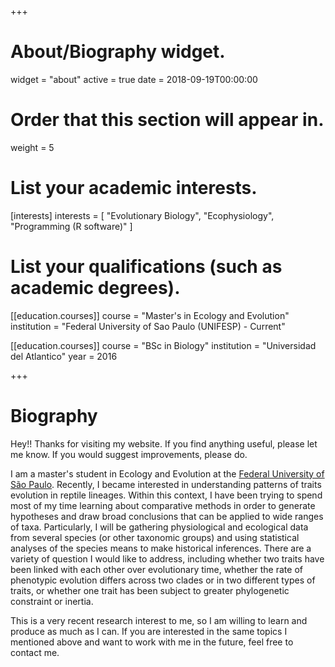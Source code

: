 +++
# About/Biography widget.
widget = "about"
active = true
date = 2018-09-19T00:00:00

# Order that this section will appear in.
weight = 5

# List your academic interests.
[interests]
  interests = [
    "Evolutionary Biology",
    "Ecophysiology",
    "Programming (R software)"
  ]

# List your qualifications (such as academic degrees).

[[education.courses]]
  course = "Master's in Ecology and Evolution"
  institution = "Federal University of Sao Paulo (UNIFESP) - Current"

[[education.courses]]
  course = "BSc in Biology"
  institution = "Universidad del Atlantico"
  year = 2016
 
+++

# Biography

Hey!! Thanks for visiting my website. If you find anything useful, please let me know. If you would suggest improvements, please do.

I am a master's student in Ecology and Evolution at the [Federal University of São Paulo](http://www.unifesp.br). Recently, I became interested in understanding patterns of traits evolution in reptile lineages. Within this context, I have been trying to spend most of my time learning about comparative methods in order to generate hypotheses and draw broad conclusions that can be applied to wide ranges of taxa. Particularly, I will be gathering physiological and ecological data from several species (or other taxonomic groups) and using statistical analyses of the species means to make historical inferences. There are a variety of question I would like to address, including whether two traits have been linked with each other over evolutionary time, whether the rate of phenotypic evolution differs across two clades or in two different types of traits, or whether one trait has been subject to greater phylogenetic constraint or inertia. 

This is a very recent research interest to me, so I am willing to learn and produce as much as I can. If you are interested in the same topics I mentioned above and want to work with me in the future, feel free to contact me.
